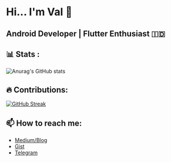 # Hi... I'm Val 👋 
## Android Developer | Flutter Enthusiast 🇮🇩

<!--
**im-o/im-o** is a ✨ _special_ ✨ repository because its `README.md` (this file) appears on your GitHub profile.

Here are some ideas to get you started:

- 🔭 I’m currently working on ...
- 🌱 I’m currently learning ...
- 👯 I’m looking to collaborate on ...
- 🤔 I’m looking for help with ...
- 💬 Ask me about ...
- 📫 How to reach me: ...
- 😄 Pronouns: ...
- ⚡ Fun fact: ...
🌱 I’m fresh graduate.   
🌱 I’m currently build mobile apps for Makassar (wait for the release, after I finish the study, coz this app is also my thesis as well).  
🔭 I'm looking for a job, if you looking for android developer, maybe you can ping me 💻
-->
## 📊 Stats :
![Anurag's GitHub stats](https://github-readme-stats.vercel.app/api?username=im-o&show_icons=true&theme=radical) 
## 🔥 Contributions:
[![GitHub Streak](https://github-readme-streak-stats.herokuapp.com?user=im-o&theme=neon-dark)](https://git.io/streak-stats)


## 📫 How to reach me:
* [Medium/Blog](https://medium.com/@rivaldy)
* [Gist](https://gist.github.com/im-o)
* [Telegram](http://t.me/rvl_o)
